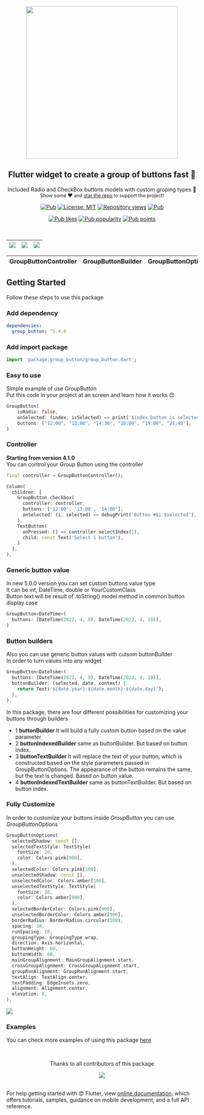 <div align="center">
  <img src="https://github.com/Frezyx/group_button/blob/master/example/rep_files/new/logo.svg?raw=true" width="400px">
</div>

<h2 align="center"> Flutter widget to create a group of buttons fast 🚀 </h2>

<p align="center">
Included Radio and CheckBox buttons models with custom groping types 🤤
   <br>
   <span style="font-size: 0.9em"> Show some ❤️ and <a href="https://github.com/Frezyx/group_button">star the repo</a> to support the project! </span>
</p>

<p align="center">
  <a href="https://pub.dev/packages/group_button"><img src="https://img.shields.io/pub/v/group_button.svg" alt="Pub"></a>
  <a href="https://opensource.org/licenses/MIT"><img src="https://img.shields.io/badge/license-MIT-blue.svg" alt="License: MIT"></a>
  <a href="https://github.com/Frezyx/group_button"><img src="https://hits.dwyl.com/Frezyx/group_button.svg?style=flat" alt="Repository views"></a>
  <a href="https://github.com/Frezyx/group_button"><img src="https://img.shields.io/github/stars/Frezyx/group_button?style=social" alt="Pub"></a>
</p>
<p align="center">
  <a href="https://pub.dev/packages/group_button/score"><img src="https://img.shields.io/pub/likes/group_button?logo=flutter" alt="Pub likes"></a>
  <a href="https://pub.dev/packages/group_button/score"><img src="https://img.shields.io/pub/popularity/group_button?logo=flutter" alt="Pub popularity"></a>
  <a href="https://pub.dev/packages/group_button/score"><img src="https://img.shields.io/pub/points/group_button?logo=flutter" alt="Pub points"></a>
</p>

<br>



|    ![](https://github.com/Frezyx/group_button/blob/master/example/rep_files/new/e1.gif?raw=true)     |    ![](https://github.com/Frezyx/group_button/blob/master/example/rep_files/new/e2.gif?raw=true)     | ![](https://github.com/Frezyx/group_button/blob/master/example/rep_files/new/e3.gif?raw=true) |
| :------------------------------: | :------------------------------: | :------------------------------: |

| GroupButtonController | GroupButtonBuilder | GroupButtonOptions |
| :------------------------------: | :------------------------------: | :------------------------------: |


## Getting Started
Follow these steps to use this package

### Add dependency

```yaml
dependencies:
  group_button: ^5.4.0
```

### Add import package

```dart
import 'package:group_button/group_button.dart';
```

### Easy to use
Simple example of use GroupButton<br>
Put this code in your project at an screen and learn how it works 😊

```dart
GroupButton(
    isRadio: false,
    onSelected: (index, isSelected) => print('$index button is selected'),
    buttons: ["12:00", "13:00", "14:30", "18:00", "19:00", "21:40"],
)
```

### Controller
**Starting from version 4.1.0** <br>
You can control your Group Button using the controller

```dart
final controller = GroupButtonController();

Column(
  children: [
    GroupButton.checkbox(
      controller: controller,
      buttons: ['12:00', '13:00', '14:00'],
      onSelected: (i, selected) => debugPrint('Button #$i $selected'),
    ),
    TextButton(
      onPressed: () => controller.selectIndex(1),
      child: const Text('Select 1 button'),
    )
  ],
),
```

### Generic button value
In new 5.0.0 version you can set custom buttons value type <br>
It can be int, DateTime, double or YourCustomClass <br>
Button text will be result of .toString() model method in common button display case <br>
```dart
GroupButton<DateTime>(
  buttons: [DateTime(2022, 4, 9), DateTime(2022, 4, 10)],
)
```

### Button builders

Also you can use generic button values with cutsom buttonBuilder <br>
In order to turn values into any widget
```dart
GroupButton<DateTime>(
  buttons: [DateTime(2022, 4, 9), DateTime(2022, 4, 10)],
  buttonBuilder: (selected, date, context) {
    return Text('${date.year}-${date.month}-${date.day}');
  },
),
```

In this package, there are four different possibilities for customizing your buttons through builders

- 1 **buttonBuilder** It will build a fully custom button based on the value parameter
- 2 **buttonIndexedBuilder** same as buttonBuilder. But based on button index. 
- 3 **buttonTextBuilder** It will replace the text of your button, which is constructed based on the style parameters passed in GroupButtonOptions. The appearance of the button remains the same, but the text is changed. Based on button value. 
- 4 **buttonIndexedTextBuilder** same as buttonTextBuilder. But based on button index. 

### Fully Customize
In order to customize your buttons inside *GroupButton* you can use *GroupButtonOptions*

```dart
GroupButtonOptions(
  selectedShadow: const [],
  selectedTextStyle: TextStyle(
    fontSize: 20,
    color: Colors.pink[900],
  ),
  selectedColor: Colors.pink[100],
  unselectedShadow: const [],
  unselectedColor: Colors.amber[100],
  unselectedTextStyle: TextStyle(
    fontSize: 20,
    color: Colors.amber[900],
  ),
  selectedBorderColor: Colors.pink[900],
  unselectedBorderColor: Colors.amber[900],
  borderRadius: BorderRadius.circular(100),
  spacing: 10,
  runSpacing: 10,
  groupingType: GroupingType.wrap,
  direction: Axis.horizontal,
  buttonHeight: 60,
  buttonWidth: 60,
  mainGroupAlignment: MainGroupAlignment.start,
  crossGroupAlignment: CrossGroupAlignment.start,
  groupRunAlignment: GroupRunAlignment.start,
  textAlign: TextAlign.center,
  textPadding: EdgeInsets.zero,
  alignment: Alignment.center,
  elevation: 0,
),
```

![](https://github.com/Frezyx/group_button/blob/master/example/rep_files/options_example.png?raw=true) 

### Examples
You can check more examples of using this package [here](example/lib)

<br>
<div align="center" >
  <p>Thanks to all contributors of this package</p>
  <a href="https://github.com/Frezyx/group_button/graphs/contributors">
    <img src="https://contrib.rocks/image?repo=Frezyx/group_button" />
  </a>
</div>
<br>

For help getting started with 😍 Flutter, view
[online documentation](https://flutter.dev/docs), which offers tutorials, 
samples, guidance on mobile development, and a full API reference.



